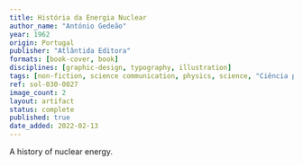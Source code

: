 ```yaml
---
title: História da Energia Nuclear
author_name: "António Gedeão"
year: 1962
origin: Portugal
publisher: "Atlântida Editora"
formats: [book-cover, book]
disciplines: [graphic-design, typography, illustration]
tags: [non-fiction, science communication, physics, science, "Ciência para Gente Nova"]
ref: sol-030-0027
image_count: 2
layout: artifact
status: complete
published: true
date_added: 2022-02-13
---
```


A history of nuclear energy.
